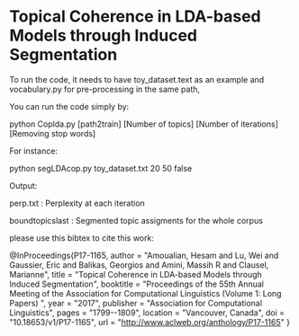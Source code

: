 # Topical Coherence in LDA-based Models through Induced Segmentation

To run the code, it needs to have toy_dataset.text as an example and vocabulary.py for pre-processing in the same path,


You can run the code simply by:

python Coplda.py [path2train] [Number of topics] [Number of iterations] [Removing stop words]

For instance:

python segLDAcop.py toy_dataset.txt 20 50 false

Output:

perp.txt : Perplexity at each iteration

boundtopicslast : Segmented topic assigments for the whole corpus

please use this bibtex  to cite this work: 

@InProceedings{P17-1165,
author =     "Amoualian, Hesam
and Lu, Wei
and Gaussier, Eric
and Balikas, Georgios
and Amini, Massih R
and Clausel, Marianne",
title =     "Topical Coherence in LDA-based Models through Induced Segmentation",
booktitle =     "Proceedings of the 55th Annual Meeting of the Association for      Computational Linguistics (Volume 1: Long Papers)    ",
year =     "2017",
publisher =     "Association for Computational Linguistics",
pages =     "1799--1809",
location =     "Vancouver, Canada",
doi =     "10.18653/v1/P17-1165",
url =     "http://www.aclweb.org/anthology/P17-1165"
}
